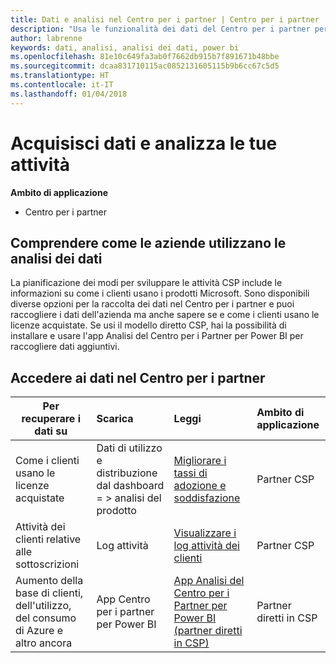```yaml
---
title: Dati e analisi nel Centro per i partner | Centro per i partner
description: "Usa le funzionalità dei dati del Centro per i partner per comprendere meglio le esigenze dei clienti."
author: labrenne
keywords: dati, analisi, analisi dei dati, power bi
ms.openlocfilehash: 81e10c649fa3ab0f7662db915b7f891671b48bbe
ms.sourcegitcommit: dcaa831710115ac0852131605115b9b6cc67c5d5
ms.translationtype: HT
ms.contentlocale: it-IT
ms.lasthandoff: 01/04/2018
---
```

# <a name="get-data-and-analyze-your-business"></a>Acquisisci dati e analizza le tue attività 

**Ambito di applicazione**

-  Centro per i partner 

## <a name="understand-how-your-business-is-doing-through-data-analysis"></a>Comprendere come le aziende utilizzano le analisi dei dati

La pianificazione dei modi per sviluppare le attività CSP include le informazioni su come i clienti usano i prodotti Microsoft. Sono disponibili diverse opzioni per la raccolta dei dati nel Centro per i partner e puoi raccogliere i dati dell'azienda ma anche sapere se e come i clienti usano le licenze acquistate. Se usi il modello diretto CSP, hai la possibilità di installare e usare l'app Analisi del Centro per i Partner per Power BI per raccogliere dati aggiuntivi.

## <a name="access-data-in-partner-center"></a>Accedere ai dati nel Centro per i partner

|**Per recuperare i dati su**   |**Scarica**   |**Leggi**   | **Ambito di applicazione**    |
|---------------------|:-----------------------|:---------------|:--------------|
|Come i clienti usano le licenze acquistate   |Dati di utilizzo e distribuzione dal dashboard = > analisi del prodotto   |[Migliorare i tassi di adozione e soddisfazione](increasing-adoption-and-satisfaction.md)|Partner CSP|
|Attività dei clienti relative alle sottoscrizioni   |Log attività   |[Visualizzare i log attività dei clienti](activity-logs.md)|Partner CSP   |
|Aumento della base di clienti, dell'utilizzo, del consumo di Azure e altro ancora   |App Centro per i partner per Power BI   |[App Analisi del Centro per i Partner per Power BI (partner diretti in CSP)](power-bi-app-for-direct-partners.md)|Partner diretti in CSP|






